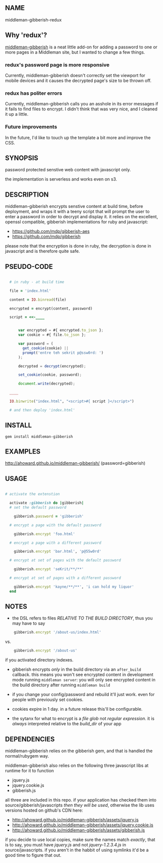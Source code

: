 NAME
----
middleman-gibberish-redux

Why 'redux'?
------------
[middleman-gibberish](https://github.com/ahoward/middleman-gibberish) is a neat little add-on for adding a password to one or more pages in a Middleman site, but I wanted to change a few things.

### redux's password page is more responsive

Currently, middleman-gibberish doesn't correctly set the viewport for
mobile devices and it causes the decrypted page's size to be thrown off.

### redux has politer errors

Currently, middleman-gibberish calls you an asshole in its error messages if it fails to find files to encrypt. I didn't think that was very nice, and I cleaned it up a little.

### Future improvements

In the future, I'd like to touch up the template a bit more and improve the
CSS.

SYNOPSIS
--------
password protected senstive web content with javascript only.  

the implementation is serverless and works even on s3.

DESCRIPTION
-----------
middleman-gibberish encrypts senstive content at build time, before
deployment, and wraps it with a teeny script that will prompt the user to
enter a password in order to decrypt and display it.  it relies on the
excellent, openssl compatible, gibberish implementations for ruby and
javascript:

- https://github.com/mdp/gibberish-aes
- https://github.com/mdp/gibberish

please note that the encryption is done in ruby, the decryption is done in
javascript and is therefore quite safe.

PSEUDO-CODE
-----------

```ruby

  # in ruby - at build time

  file = 'index.html'

  content = IO.binread(file)

  encrypted = encrypt(content, password)

  script = <<-____
```
```javascript

      var encrypted = #{ encrypted.to_json };
      var cookie = #{ file.to_json };

      var password = (
        get_cookie(cookie) ||
        prompt('entre teh sekrit p@ssw0rd: ')
      );

      decrypted = decrypt(encrypted);

      set_cookie(cookie, password);

      document.write(decrypted);

```
```ruby
  ____

  IO.binwrite("index.html", "<script>#{ script }</script>")

  # and then deploy 'index.html'

```

INSTALL
------
`gem install middleman-gibberish`

EXAMPLES
--------
http://ahoward.github.io/middleman-gibberish/ (password=gibberish)


USAGE
-----

```ruby

# activate the extenstion

  activate :gibberish do |gibberish|
  # set the default password

    gibberish.password = 'gibberish'

  # encrypt a page with the default password

    gibberish.encrypt 'foo.html'

  # encrypt a page with a different password

    gibberish.encrypt 'bar.html', 'p@55w0rd'

  # encrypt at set of pages with the default password

    gibberish.encrypt 'seKrit/**/**'

  # encrypt at set of pages with a different password

    gibberish.encrypt 'kayne/**/**', 'i can hold my liquor'
  end

```

NOTES
-----

- the DSL refers to files *RELATIVE TO THE BUILD DIRECTORY*, thus you may have
  to say
```ruby
    gibberish.encrypt '/about-us/index.html'
```
  vs.
```ruby
    gibberish.encrypt '/about-us'
```
  if you activated directory indexes.

- gibberish encrypts *only* in the build directory via an
  <code>after_build</code> callback.  this means you won't see encrypted
  content in development mode running <code>middleman server</code>: you will
  only see encrypted content in the build directory after running
  <code>middleman build</code>

- if you change your config/password and rebuild it'll just work.  even for
  people with previously set cookies.

- cookies expire in 1 day.  in a future release this'll be configurable.

- the sytanx for what to encrypt is a *file glob* not *regular expression*.
  it is *always* interpreted relative to the *build_dir* of your app

DEPENDENCIES
------------
middleman-gibberish relies on the gibberish gem, and that is handled the
normal/rubygem way.

middleman-gibberish also relies on the following three javascript libs at
runtime for it to function

- jquery.js
- jquery.cookie.js
- gibberish.js

all three are included in this repo.  if your application has checked them
into source/gibberish/javascripts *then they will be used*, otherwise the lib
uses versions hosted on github's CDN here:

- http://ahoward.github.io/middleman-gibberish/assets/jquery.js
- http://ahoward.github.io/middleman-gibberish/assets/jquery.cookie.js
- http://ahoward.github.io/middleman-gibberish/assets/gibberish.js

if you decide to use local copies, make sure the names match *exactly*, that is
to say, you must have *jquery.js* and not *jquery-1.2.3.4.js* in
source/javascripts.  if you aren't in the habbit of using symlinks it'd be a
good time to figure that out.
